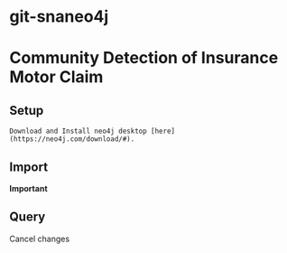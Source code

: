 # git-snaneo4j
# Community Detection of Insurance Motor Claim

## Setup
    Download and Install neo4j desktop [here](https://neo4j.com/download/#).
## Import

**Important**

## Query
Cancel changes
